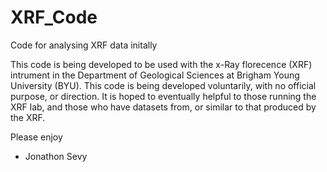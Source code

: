 # XRF_Code
 Code for analysing XRF data initally

This code is being developed to be used with the x-Ray florecence (XRF) intrument in the Department of Geological Sciences at Brigham Young University (BYU). This code is being developed voluntarily, with no official purpose, or direction. It is hoped to eventually helpful to those running the XRF lab, and those who have datasets from, or similar to that produced by the XRF.

Please enjoy

 - Jonathon Sevy
 